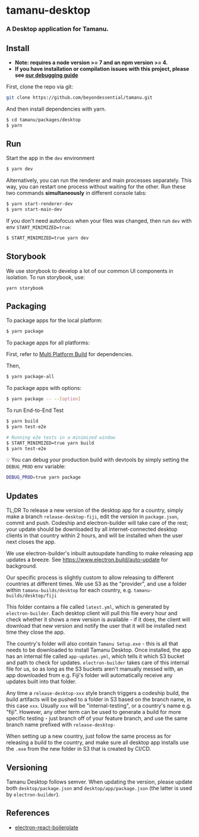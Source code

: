 # tamanu-desktop

### A Desktop application for Tamanu.

## Install

- **Note: requires a node version >= 7 and an npm version >= 4.**
- **If you have installation or compilation issues with this project, please see [our debugging guide](https://github.com/chentsulin/electron-react-boilerplate/issues/400)**

First, clone the repo via git:

```bash
git clone https://github.com/beyondessential/tamanu.git
```

And then install dependencies with yarn.

```bash
$ cd tamanu/packages/desktop
$ yarn
```

## Run

Start the app in the `dev` environment

```bash
$ yarn dev
```

Alternatively, you can run the renderer and main processes separately. This way, you can restart one process without waiting for the other. Run these two commands **simultaneously** in different console tabs:

```bash
$ yarn start-renderer-dev
$ yarn start-main-dev
```

If you don't need autofocus when your files was changed, then run `dev` with env `START_MINIMIZED=true`:

```bash
$ START_MINIMIZED=true yarn dev
```

## Storybook

We use storybook to develop a lot of our common UI components in isolation. To run storybook, use:

```
yarn storybook
```

## Packaging

To package apps for the local platform:

```bash
$ yarn package
```

To package apps for all platforms:

First, refer to [Multi Platform Build](https://www.electron.build/multi-platform-build) for dependencies.

Then,

```bash
$ yarn package-all
```

To package apps with options:

```bash
$ yarn package -- --[option]
```

To run End-to-End Test

```bash
$ yarn build
$ yarn test-e2e

# Running e2e tests in a minimized window
$ START_MINIMIZED=true yarn build
$ yarn test-e2e
```

:bulb: You can debug your production build with devtools by simply setting the `DEBUG_PROD` env variable:

```bash
DEBUG_PROD=true yarn package
```

## Updates

TL;DR To release a new version of the desktop app for a country, simply make a branch `release-desktop-fiji`, edit the version in `package.json`, commit and push. Codeship and electron-builder will take care of the rest; your update should be downloaded by all internet-connected desktop clients in that country within 2 hours, and will be installed when the user next closes the app.

We use electron-builder's inbuilt autoupdate handling to make releasing app updates a breeze. See https://www.electron.build/auto-update for background.

Our specific process is slightly custom to allow releasing to different countries at different times. We use S3 as the "provider", and use a folder within `tamanu-builds/desktop` for each country, e.g. `tamanu-builds/desktop/fiji`

This folder contains a file called `latest.yml`, which is generated by `electron-builder`. Each desktop client will pull this file every hour and check whether it shows a new version is available - if it does, the client will download that new version and notify the user that it will be installed next time they close the app.

The country's folder will also contain `Tamanu Setup.exe` - this is all that needs to be downloaded to install Tamanu Desktop. Once installed, the app has an internal file called `app-updates.yml`, which tells it which S3 bucket and path to check for updates. `electron-builder` takes care of this internal file for us, so as long as the S3 buckets aren't manually messed with, an app downloaded from e.g. Fiji's folder will automatically receive any updates built into that folder.

Any time a `release-desktop-xxx` style branch triggers a codeship build, the build artifacts will be pushed to a folder in S3 based on the branch name, in this case `xxx`. Usually `xxx` will be "internal-testing", or a country's name e.g. "fiji". However, any other term can be used to generate a build for more specific testing - just branch off of your feature branch, and use the same branch name prefixed with `release-desktop-`

When setting up a new country, just follow the same process as for releasing a build to the country, and make sure all desktop app installs use the `.exe` from the new folder in S3 that is created by CI/CD.

## Versioning

Tamanu Desktop follows semver. When updating the version, please update both `desktop/package.json` and `desktop/app/package.json` (the latter is used by `electron-builder`).

## References

- [electron-react-boilerplate](https://github.com/chentsulin/electron-react-boilerplate)
